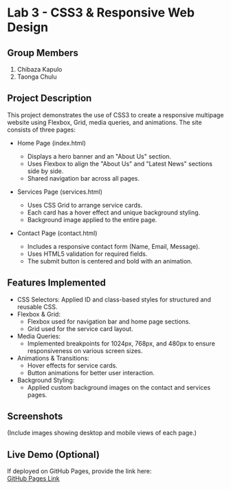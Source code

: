 # Lab 3 - CSS3 & Responsive Web Design

## Group Members  
1. Chibaza Kapulo  
2. Taonga Chulu 

## Project Description  
This project demonstrates the use of CSS3 to create a responsive multipage website using Flexbox, Grid, media queries, and animations. The site consists of three pages:  

- Home Page (index.html)  
  - Displays a hero banner and an "About Us" section.  
  - Uses Flexbox to align the "About Us" and "Latest News" sections side by side.  
  - Shared navigation bar across all pages.  

- Services Page (services.html)  
  - Uses CSS Grid to arrange service cards.  
  - Each card has a hover effect and unique background styling.  
  - Background image applied to the entire page.  

- Contact Page (contact.html)  
  - Includes a responsive contact form (Name, Email, Message).  
  - Uses HTML5 validation for required fields.  
  - The submit button is centered and bold with an animation.  

## Features Implemented  

- CSS Selectors: Applied ID and class-based styles for structured and reusable CSS.  
- Flexbox & Grid:  
  - Flexbox used for navigation bar and home page sections.  
  - Grid used for the service card layout.  
- Media Queries:  
  - Implemented breakpoints for 1024px, 768px, and 480px to ensure responsiveness on various screen sizes.  
- Animations & Transitions:  
  - Hover effects for service cards.  
  - Button animations for better user interaction.  
- Background Styling:  
  - Applied custom background images on the contact and services pages.  

## Screenshots  
(Include images showing desktop and mobile views of each page.)  

## Live Demo (Optional)  
If deployed on GitHub Pages, provide the link here:  
[GitHub Pages Link](https://github.com/Chibaza/lab3-multipage)  
